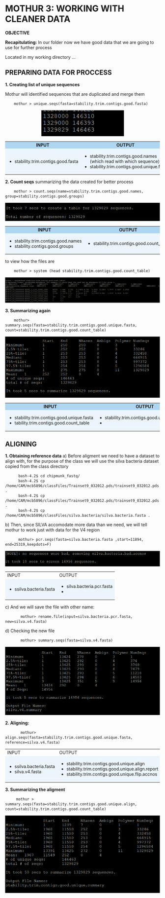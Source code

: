 # MOTHUR 3: WORKING WITH CLEANER DATA

**OBJECTIVE** 

**Recapitulating:** In our folder now we have good data that we are going to use for further process 

Located in my working directory ...

## PREPARING DATA FOR PROCCESS

**1. Creating list of unique sequences**

Mothur will identified sequences that are duplicated and merge them

        mothur > unique.seqs(fasta=stability.trim.contigs.good.fasta)
        
<center><img src="/IMAGES/nt3_1.PNG" /> </center>

<table border-left="15">
<tr>
     <td bgcolor="#AED6F1" align="center"><strong>INPUT</strong></td>
     <td bgcolor="#AED6F1" align="center"><strong>OUTPUT</strong></td>
</tr>
<tr>
     <td bgcolor="#EBF5FB"> 
           <ul>
           <li> stability.trim.contigs.good.fasta</li>
     </td>
     <td bgcolor="#EBF5FB">
          <ul>
                <li>stability.trim.contigs.good.names (which read with which sequence)</li>
                <li>stability.trim.contigs.good.unique.fasta</li>
          </ul>
     </td>
 </tr>
 </table>
        
 
**2. Count seqs**
summarizing the data created for better process

        mothur > count.seqs(name=stability.trim.contigs.good.names, group=stability.contigs.good.groups)
        
<img src="/IMAGES/nt3_2.PNG" class="center"/>
 
<table border-left="15">
<tr>
     <td bgcolor="#AED6F1" align="center"><strong>INPUT</strong></td>
     <td bgcolor="#AED6F1" align="center"><strong>OUTPUT</strong></td>
</tr>
<tr>
     <td bgcolor="#EBF5FB"> 
           <ul>
           <li> stability.trim.contigs.good.names</li>
           <li> stability.contigs.good.groups </li>
     </td>
     <td bgcolor="#EBF5FB">
          <ul>
                <li>stability.trim.contigs.good.count_table</li>
          </ul>
     </td>
 </tr>
 </table>
       
to view how the files are  
 
        mothur > system (head stability.trim.contigs.good.count_table)

<img src="/IMAGES/nt3_3.PNG" class="center"/>
 
 **3. Summarizing again**
 
        mothur> summary.seqs(fasta=stability.trim.contigs.good.unique.fasta, count=stability.trim.contigs.good.count_table)
        
        
<img src="/IMAGES/nt3_5.PNG" class="center"/>
 
<table border-left="15">
<tr>
     <td bgcolor="#AED6F1" align="center"><strong>INPUT</strong></td>
     <td bgcolor="#AED6F1" align="center"><strong>OUTPUT</strong></td>
</tr>
<tr>
     <td bgcolor="#EBF5FB"> 
           <ul>
           <li> stability.trim.contigs.good.unique.fasta</li>
           <li> tability.trim.contigs.good.count_table </li>
     </td>
     <td bgcolor="#EBF5FB">
          <ul>
                <li>stability.trim.contigs.good.unique.summary</li>
                <li></li>
          </ul>
     </td>
 </tr>
 </table>
 
 ## ALIGNING
 
 **1. Obtaining reference data**
a) Before aligment we need to have a dataset to align with, for the purpose of the class we will use the silva bacteria dataset copied from the class directory                                   
      
          bash-4.2$ cd chipmunk_fastq/
          bash-4.2$ cp /home/CAM/mcb5896/classFiles/Trainset9_032012.pds/trainset9_032012.pds.fasta .
          bash-4.2$ cp /home/CAM/mcb5896/classFiles/Trainset9_032012.pds/trainset9_032012.pds.tax .
          bash-4.2$ cp /home/CAM/mcb5896/classFiles/silva.bacteria/silva.bacteria.fasta .
  
b) Then, since SILVA accomodate more data than we need, we will tell mothur to work just with data for the V4 region
  
          mothur> pcr.seqs(fasta=silva.bacteria.fasta ,start=11894, end=25319,keepdots=F)

<img src="/IMAGES/nt3_6.PNG" class="center"/>
 
  <table border-left="15">
<tr>
     <td <strong>INPUT</strong></td>
     <td <strong>OUTPUT</strong></td>
</tr>
<tr>
     <td bgcolor="#EBF5FB"> 
           <ul>
           <li> ssilva.bacteria.fasta</li>
      </td>
     <td bgcolor="#EBF5FB">
          <ul>
                <li>silva.bacteria.pcr.fasta</li>
                <li></li>
          </ul>
     </td>
 </tr>
 </table>
 
c) And we will save the file with other name:
 
           mothur> rename.file(input=silva.bacteria.pcr.fasta, new=silva.v4.fasta)
           
d) Checking the new file
           
           mothur> summary.seqs(fasta=silva.v4.fasta)
           
<img src="/IMAGES/nt3_7.PNG" class="center"/>


**2. Aligning:**
 
           mothur> align.seqs(fasta=stability.trim.contigs.good.unique.fasta, reference=silva.v4.fasta)
           
 
<table border-left="15">
<tr>
     <td <strong>INPUT</strong></td>
     <td <strong>OUTPUT</strong></td>
</tr>
<tr>
     <td bgcolor="#EBF5FB"> 
           <ul>
           <li> ssilva.bacteria.fasta</li>
           <li>silva.v4.fasta</li>
      </td>
     <td bgcolor="#EBF5FB">
          <ul>
                <li>stability.trim.contigs.good.unique.align</li>
                <li>stability.trim.contigs.good.unique.align.report</li> 
                <li>stability.trim.contigs.good.unique.flip.accnos</li>
          </ul>
     </td>
 </tr>
 </table>

**3. Summarizing the aligment**

         mothur > summary.seqs(fasta=stability.trim.contigs.good.unique.align, count=stability.trim.contigs.good.count_table)

<img src="/IMAGES/nt3_8.PNG" class="center"/>
